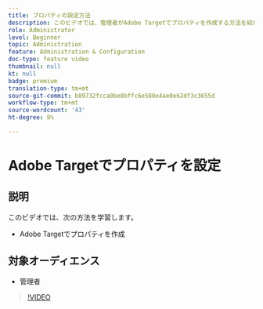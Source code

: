 ```yaml
---
title: プロパティの設定方法
description: このビデオでは、管理者がAdobe Targetでプロパティを作成する方法を紹介します。
role: Administrator
level: Beginner
topic: Administration
feature: Administration & Configuration
doc-type: feature video
thumbnail: null
kt: null
badge: premium
translation-type: tm+mt
source-git-commit: b89732fcca0be8bffc6e580e4ae0e62df3c3655d
workflow-type: tm+mt
source-wordcount: '43'
ht-degree: 9%

---
```



# Adobe Targetでプロパティを設定

## 説明

このビデオでは、次の方法を学習します。

* Adobe Targetでプロパティを作成

## 対象オーディエンス

* 管理者

>[!VIDEO](https://video.tv.adobe.com/v/18990/?quality=12)